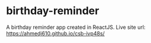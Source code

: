 # birthday-reminder
A birthday reminder app created in ReactJS.
Live site url: https://ahmedj610.github.io/csb-ivp48s/
